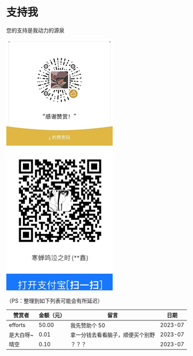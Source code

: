 # 支持我

您的支持是我动力的源泉

![支持我](./img/支持我/wx.jpg)
![支持我](./img/支持我/zfb.png)

（PS：整理到如下列表可能会有所延迟）

| 赞赏者    | 金额（元） | 留言                             | 日期    |
| --------- | ---------- | -------------------------------- | ------- |
| efforts   | 50.00      | 我先赞助个 50                    | 2023-07 | 
| 是大白呀~ | 0.01       | 拿一分钱去看看脑子，顺便买个别野 | 2023-07 | 
| 晴空      | 0.10       | ？？？                           | 2023-07 | 
